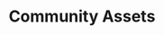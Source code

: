 ---
layout: page.njk
tags: page
key: community-assets_it
title: Community Assets
parent: design-system_it
order: 7
availablelanguages: 
    - de
    - en
---